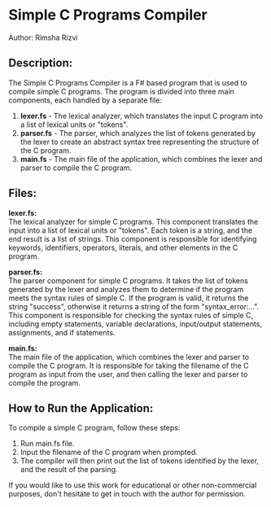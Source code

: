 # Simple C Programs Compiler
Author: Rimsha Rizvi

## Description:
The Simple C Programs Compiler is a F# based program that is used to compile simple C programs. The program is divided into three main components, each handled by a separate file:
1. **lexer.fs** - The lexical analyzer, which translates the input C program into a list of lexical units or "tokens".
2. **parser.fs** - The parser, which analyzes the list of tokens generated by the lexer to create an abstract syntax tree representing the structure of the C program.
3. **main.fs** - The main file of the application, which combines the lexer and parser to compile the C program.

## Files:
**lexer.fs:**  
The lexical analyzer for simple C programs. This component translates the input into a list of lexical units or "tokens". Each token is a string, and the end result is a list of strings. This component is responsible for identifying keywords, identifiers, operators, literals, and other elements in the C program.

**parser.fs:**  
The parser component for simple C programs. It takes the list of tokens generated by the lexer and analyzes them to determine if the program meets the syntax rules of simple C. If the program is valid, it returns the string "success", otherwise it returns a string of the form "syntax_error:...". This component is responsible for checking the syntax rules of simple C, including empty statements, variable declarations, input/output statements, assignments, and if statements.

**main.fs:**  
The main file of the application, which combines the lexer and parser to compile the C program. It is responsible for taking the filename of the C program as input from the user, and then calling the lexer and parser to compile the program.

## How to Run the Application:
To compile a simple C program, follow these steps:
1. Run main.fs file.
2. Input the filename of the C program when prompted.
3. The compiler will then print out the list of tokens identified by the lexer, and the result of the parsing.

If you would like to use this work for educational or other non-commercial purposes, don't hesitate to get in touch with the author for permission.
